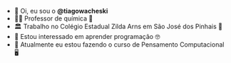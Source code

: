 - 👋 Oi, eu sou o **@tiagowacheski**
- 👨‍🏫 Professor de química 🧪
- 🏛️ Trabalho no Colégio Estadual Zilda Arns em São José dos Pinhais 🌲
- 👀 Estou interessado em aprender programação 🤓
- 🌱 Atualmente eu estou fazendo o curso de Pensamento Computacional 🖥️


<!---
tiagowacheski/tiagowacheski is a ✨ special ✨ repository because its `README.md` (this file) appears on your GitHub profile.
You can click the Preview link to take a look at your changes.
--->
